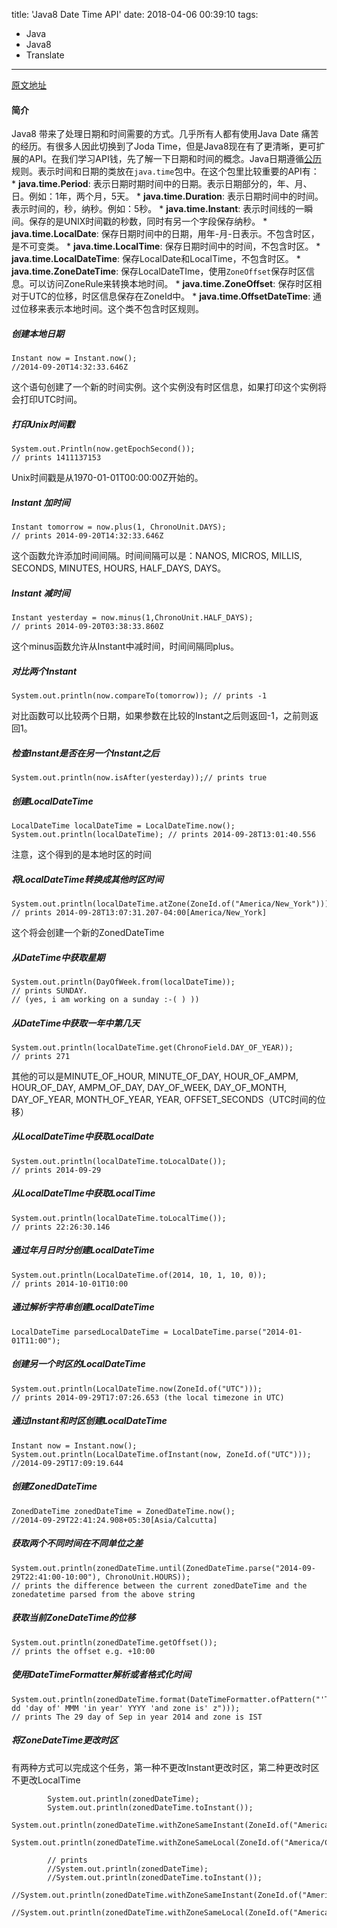 title: 'Java8 Date Time API'
date: 2018-04-06 00:39:10
tags:
  - Java
  - Java8
  - Translate
---

[原文地址](http://www.studytrails.com/java/java8/java8_date_and_time/)  
#### 简介
Java8 带来了处理日期和时间需要的方式。几乎所有人都有使用Java Date 痛苦的经历。有很多人因此切换到了Joda Time，但是Java8现在有了更清晰，更可扩展的API。在我们学习API钱，先了解一下日期和时间的概念。Java日期遵循[公历](http://en.wikipedia.org/wiki/Gregorian_calendar)规则。表示时间和日期的类放在`java.time`包中。在这个包里比较重要的API有：  
    * **java.time.Period**: 表示日期时期时间中的日期。表示日期部分的，年、月、日。例如：1年，两个月，5天。
    * **java.time.Duration**: 表示日期时间中的时间。 表示时间的，秒，纳秒。例如：5秒。
    * **java.time.Instant**: 表示时间线的一瞬间。保存的是UNIX时间戳的秒数，同时有另一个字段保存纳秒。
    * **java.time.LocalDate**: 保存日期时间中的日期，用年-月-日表示。不包含时区，是不可变类。
    * **java.time.LocalTime**: 保存日期时间中的时间，不包含时区。
    * **java.time.LocalDateTime**: 保存LocalDate和LocalTime，不包含时区。
    * **java.time.ZoneDateTime**: 保存LocalDateTIme，使用`ZoneOffset`保存时区信息。可以访问ZoneRule来转换本地时间。
    * **java.time.ZoneOffset**: 保存时区相对于UTC的位移，时区信息保存在ZoneId中。
    * **java.time.OffsetDateTime**: 通过位移来表示本地时间。这个类不包含时区规则。    

##### 创建本地日期

```
Instant now = Instant.now();
//2014-09-20T14:32:33.646Z
```
这个语句创建了一个新的时间实例。这个实例没有时区信息，如果打印这个实例将会打印UTC时间。  
##### 打印Unix时间戳
```
System.out.Println(now.getEpochSecond());
// prints 1411137153
```
Unix时间戳是从1970-01-01T00:00:00Z开始的。
#####  Instant 加时间
```
Instant tomorrow = now.plus(1, ChronoUnit.DAYS);
// prints 2014-09-20T14:32:33.646Z
```
这个函数允许添加时间间隔。时间间隔可以是：NANOS, MICROS, MILLIS, SECONDS, MINUTES, HOURS, HALF_DAYS, DAYS。
##### Instant 减时间
```
Instant yesterday = now.minus(1,ChronoUnit.HALF_DAYS);
// prints 2014-09-20T03:38:33.860Z
```
这个minus函数允许从Instant中减时间，时间间隔同plus。
##### 对比两个Instant
```
System.out.println(now.compareTo(tomorrow)); // prints -1
```
对比函数可以比较两个日期，如果参数在比较的Instant之后则返回-1，之前则返回1。
##### 检查Instant是否在另一个Instant之后
```
System.out.println(now.isAfter(yesterday));// prints true
```
##### 创建LocalDateTime
```
LocalDateTime localDateTime = LocalDateTime.now();
System.out.println(localDateTime); // prints 2014-09-28T13:01:40.556
```
注意，这个得到的是本地时区的时间
##### 将LocalDateTime转换成其他时区时间
```
System.out.println(localDateTime.atZone(ZoneId.of("America/New_York")));
// prints 2014-09-28T13:07:31.207-04:00[America/New_York]
```
这个将会创建一个新的ZonedDateTime
##### 从DateTime中获取星期
```
System.out.println(DayOfWeek.from(localDateTime));
// prints SUNDAY.
// (yes, i am working on a sunday :-( ) ))
```
##### 从DateTime中获取一年中第几天
```
System.out.println(localDateTime.get(ChronoField.DAY_OF_YEAR));
// prints 271
```
其他的可以是MINUTE_OF_HOUR, MINUTE_OF_DAY, HOUR_OF_AMPM, HOUR_OF_DAY, AMPM_OF_DAY, DAY_OF_WEEK, DAY_OF_MONTH, DAY_OF_YEAR, MONTH_OF_YEAR, YEAR, OFFSET_SECONDS（UTC时间的位移）
##### 从LocalDateTime中获取LocalDate
```
System.out.println(localDateTime.toLocalDate());
// prints 2014-09-29
```
##### 从LocalDateTIme中获取LocalTime
```
System.out.println(localDateTime.toLocalTime());
// prints 22:26:30.146
```
##### 通过年月日时分创建LocalDateTime
```
System.out.println(LocalDateTime.of(2014, 10, 1, 10, 0));
// prints 2014-10-01T10:00
```
##### 通过解析字符串创建LocalDateTime
```
LocalDateTime parsedLocalDateTime = LocalDateTime.parse("2014-01-01T11:00");
```
##### 创建另一个时区的LocalDateTime
```
System.out.println(LocalDateTime.now(ZoneId.of("UTC")));
// prints 2014-09-29T17:07:26.653 (the local timezone in UTC)
```
##### 通过Instant和时区创建LocalDateTime
```
Instant now = Instant.now();
System.out.println(LocalDateTime.ofInstant(now, ZoneId.of("UTC")));
//2014-09-29T17:09:19.644
```
##### 创建ZonedDateTime
```
ZonedDateTime zonedDateTime = ZonedDateTime.now();
//2014-09-29T22:41:24.908+05:30[Asia/Calcutta]
```
##### 获取两个不同时间在不同单位之差
```
System.out.println(zonedDateTime.until(ZonedDateTime.parse("2014-09-29T22:41:00-10:00"), ChronoUnit.HOURS));
// prints the difference between the current zonedDateTime and the zonedatetime parsed from the above string
```
##### 获取当前ZoneDateTime的位移
```
System.out.println(zonedDateTime.getOffset());
// prints the offset e.g. +10:00
```
##### 使用DateTimeFormatter解析或者格式化时间
```
System.out.println(zonedDateTime.format(DateTimeFormatter.ofPattern("'The' dd 'day of' MMM 'in year' YYYY 'and zone is' z")));
// prints The 29 day of Sep in year 2014 and zone is IST
```
##### 将ZoneDateTime更改时区
有两种方式可以完成这个任务，第一种不更改Instant更改时区，第二种更改时区不更改LocalTime
```
        System.out.println(zonedDateTime);
        System.out.println(zonedDateTime.toInstant());
        System.out.println(zonedDateTime.withZoneSameInstant(ZoneId.of("America/Chicago")));
        System.out.println(zonedDateTime.withZoneSameLocal(ZoneId.of("America/Chicago")));
        
        // prints 
        //System.out.println(zonedDateTime);
        //System.out.println(zonedDateTime.toInstant());
        //System.out.println(zonedDateTime.withZoneSameInstant(ZoneId.of("America/Chicago")));
        //System.out.println(zonedDateTime.withZoneSameLocal(ZoneId.of("America/Chicago")));
```
